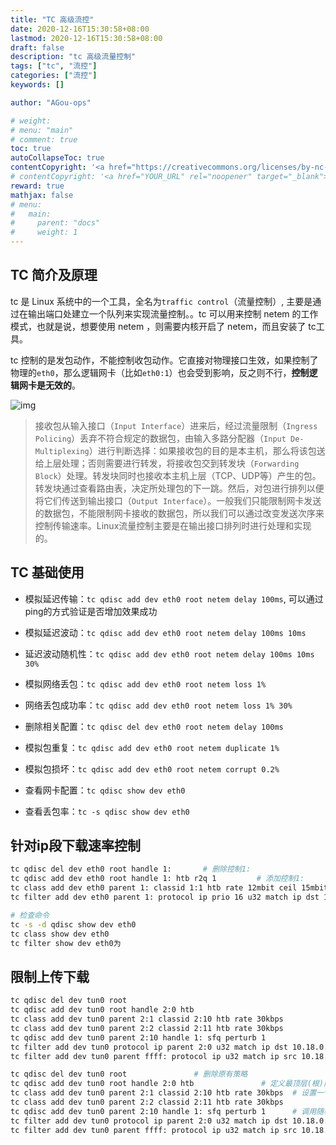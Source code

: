 ```yaml
---
title: "TC 高级流控"
date: 2020-12-16T15:30:58+08:00
lastmod: 2020-12-16T15:30:58+08:00
draft: false
description: "tc 高级流量控制"
tags: ["tc", "流控"]
categories: ["流控"]
keywords: []

author: "AGou-ops"

# weight:
# menu: "main"
# comment: true
toc: true
autoCollapseToc: true
contentCopyright: '<a href="https://creativecommons.org/licenses/by-nc-nd/4.0/" rel="noopener" target="_blank">CC BY-NC-ND 4.0</a>'
# contentCopyright: '<a href="YOUR_URL" rel="noopener" target="_blank">See origin</a>'
reward: true
mathjax: false
# menu:
#   main:
#     parent: "docs"
#     weight: 1
---
```



## TC 简介及原理

tc 是 Linux 系统中的一个工具，全名为`traffic control`（流量控制）, 主要是通过在输出端口处建立一个队列来实现流量控制。。tc 可以用来控制 netem 的工作模式，也就是说，想要使用 netem ，则需要内核开启了 netem，而且安装了 tc工具。

tc 控制的是发包动作，不能控制收包动作。它直接对物理接口生效，如果控制了物理的`eth0`，那么逻辑网卡（比如`eth0:1`）也会受到影响，反之则不行，**控制逻辑网卡是无效的**。

<!--more-->

![img](https://agou-images.oss-cn-qingdao.aliyuncs.com/others/tc.png)

> 接收包从输入接口（`Input Interface`）进来后，经过流量限制（`Ingress Policing`）丢弃不符合规定的数据包，由输入多路分配器（`Input De-Multiplexing`）进行判断选择：如果接收包的目的是本主机，那么将该包送给上层处理；否则需要进行转发，将接收包交到转发块（`Forwarding Block`）处理。转发块同时也接收本主机上层（TCP、UDP等）产生的包。转发块通过查看路由表，决定所处理包的下一跳。然后，对包进行排列以便将它们传送到输出接口（`Output Interface`）。一般我们只能限制网卡发送的数据包，不能限制网卡接收的数据包，所以我们可以通过改变发送次序来控制传输速率。Linux流量控制主要是在输出接口排列时进行处理和实现的。

## TC 基础使用

- 模拟延迟传输：`tc qdisc add dev eth0 root netem delay 100ms`, 可以通过ping的方式验证是否增加效果成功

- 模拟延迟波动：`tc qdisc add dev eth0 root netem delay 100ms 10ms`
- 延迟波动随机性：`tc qdisc add dev eth0 root netem delay 100ms 10ms 30%`
- 模拟网络丢包：`tc qdisc add dev eth0 root netem loss 1%`
- 网络丢包成功率：`tc qdisc add dev eth0 root netem loss 1% 30%`
- 删除相关配置：`tc qdisc del dev eth0 root netem delay 100ms`
- 模拟包重复：`tc qdisc add dev eth0 root netem duplicate 1%`
- 模拟包损坏：`tc qdisc add dev eth0 root netem corrupt 0.2%`
- 查看网卡配置：`tc qdisc show dev eth0`
- 查看丢包率：`tc -s qdisc show dev eth0`

## 针对ip段下载速率控制

```bash
tc qdisc del dev eth0 root handle 1:       # 删除控制1:
tc qdisc add dev eth0 root handle 1: htb r2q 1         # 添加控制1:
tc class add dev eth0 parent 1: classid 1:1 htb rate 12mbit ceil 15mbit          # 设置速率
tc filter add dev eth0 parent 1: protocol ip prio 16 u32 match ip dst 10.10.10.1/24 flowid 1:1    # 指定ip段控制规则

# 检查命令
tc -s -d qdisc show dev eth0
tc class show dev eth0
tc filter show dev eth0为
```

## 限制上传下载


```bash
tc qdisc del dev tun0 root
tc qdisc add dev tun0 root handle 2:0 htb
tc class add dev tun0 parent 2:1 classid 2:10 htb rate 30kbps
tc class add dev tun0 parent 2:2 classid 2:11 htb rate 30kbps
tc qdisc add dev tun0 parent 2:10 handle 1: sfq perturb 1
tc filter add dev tun0 protocol ip parent 2:0 u32 match ip dst 10.18.0.0/24 flowid 2:10
tc filter add dev tun0 parent ffff: protocol ip u32 match ip src 10.18.0.0/24 police rate 30kbps burst 10k drop flowid 2:11

tc qdisc del dev tun0 root               # 删除原有策略
tc qdisc add dev tun0 root handle 2:0 htb               # 定义最顶层(根)队列规则，并指定 default 类别编号，为网络接口 eth1 绑定一个队列，类型为 htb，并指定了一个 handle 句柄 2:0 用于标识它下面的子类
tc class add dev tun0 parent 2:1 classid 2:10 htb rate 30kbps  # 设置一个规则速度是30kbps
tc class add dev tun0 parent 2:2 classid 2:11 htb rate 30kbps
tc qdisc add dev tun0 parent 2:10 handle 1: sfq perturb 1      # 调用随机公平算法
tc filter add dev tun0 protocol ip parent 2:0 u32 match ip dst 10.18.0.0/24 flowid 2:10  # 规则2:10应用在目标地址上，即下载
tc filter add dev tun0 parent ffff: protocol ip u32 match ip src 10.18.0.0/24 police rate 30kbps burst 10k drop flowid 2:11 # 上传限速
```

